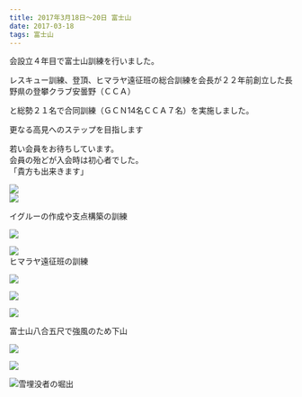 ```yaml
---
title: 2017年3月18日～20日 富士山
date: 2017-03-18 
tags: 富士山
---
```


会設立４年目で富士山訓練を行いました。

レスキュー訓練、登頂、ヒマラヤ遠征班の総合訓練を会長が２２年前創立した長野県の登攀クラブ安曇野（ＣＣＡ）

と総勢２１名で合同訓練（ＧＣＮ14名ＣＣＡ７名）を実施しました。

更なる高見へのステップを目指します  

若い会員をお待ちしています。  
会員の殆どが入会時は初心者でした。  
「貴方も出来きます」  

![](/2017/03/18/20170318/dscn4043.jpg)  
![](/2017/03/18/20170318/img_20170318_142626.jpg)  

イグルーの作成や支点構築の訓練  

![](/2017/03/18/20170318/img_20170318_144924.jpg)  

![](/2017/03/18/20170318/img_20170318_165050.jpg)  
ヒマラヤ遠征班の訓練  

![](/2017/03/18/20170318/dscn3982.jpg)  

![](/2017/03/18/20170318/dscn4008.jpg)  

![](/2017/03/18/20170318/dscn3988.jpg)  

富士山八合五尺で強風のため下山  

![](/2017/03/18/20170318/dscn4002.jpg)  

![](/2017/03/18/20170318/dscn4009.jpg)  

![雪埋没者の堀出](/2017/03/18/20170318/49img_7342.jpg)  

